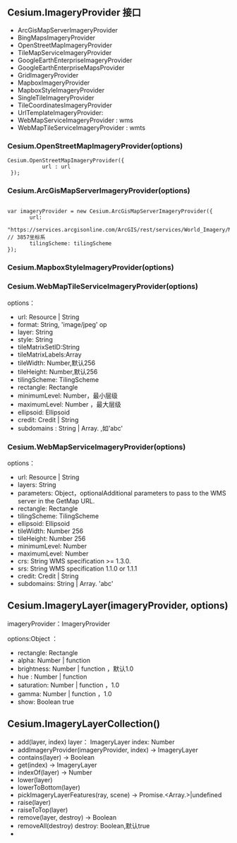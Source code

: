  

## Cesium.ImageryProvider 接口

- ArcGisMapServerImageryProvider
- BingMapsImageryProvider
- OpenStreetMapImageryProvider
- TileMapServiceImageryProvider
- GoogleEarthEnterpriseImageryProvider
- GoogleEarthEnterpriseMapsProvider
- GridImageryProvider
- MapboxImageryProvider
- MapboxStyleImageryProvider
- SingleTileImageryProvider
- TileCoordinatesImageryProvider
- UrlTemplateImageryProvider:
- WebMapServiceImageryProvider : wms
- WebMapTileServiceImageryProvider : wmts


### Cesium.OpenStreetMapImageryProvider(options)

 ``` 
 Cesium.OpenStreetMapImageryProvider({
            url : url
  });
```
 
###  Cesium.ArcGisMapServerImageryProvider(options)
 
 ``` 

var imageryProvider = new Cesium.ArcGisMapServerImageryProvider({
        url:
          "https://services.arcgisonline.com/ArcGIS/rest/services/World_Imagery/MapServer", // 3857坐标系
        tilingScheme: tilingScheme
 });

```
### Cesium.MapboxStyleImageryProvider(options)
 
 
 
 
### Cesium.WebMapTileServiceImageryProvider(options)
 options：  
- url: Resource | String
- format: String, 'image/jpeg'	op 
- layer: String		 
- style: String	 
- tileMatrixSetID:String		 
- tileMatrixLabels:Array
- tileWidth: Number,默认256	 
- tileHeight: Number,默认256	 
- tilingScheme: TilingScheme		 
- rectangle: Rectangle	 
- minimumLevel: Number，最小层级
- maximumLevel: Number	，最大层级	 
- ellipsoid: Ellipsoid		 
- credit:  Credit | String		 
- subdomains	: String | Array.<String>	,如'abc'
 
### Cesium.WebMapServiceImageryProvider(options)
 options：  
 
- url: Resource | String		 
- layers: String		 
- parameters: Object，optionalAdditional parameters to pass to the WMS server in the GetMap URL. 
- rectangle: Rectangle	 
- tilingScheme: TilingScheme	 
- ellipsoid: Ellipsoid		 
- tileWidth: Number	256 
- tileHeight: Number	256	 
- minimumLevel: Number	   
- maximumLevel: Number	 
- crs: String		  WMS specification >= 1.3.0.
- srs: String		  WMS specification 1.1.0 or 1.1.1
- credit: Credit | String		 
- subdomains: String | Array.<String>	'abc'	  
 
 
 
 
##  Cesium.ImageryLayer(imageryProvider, options)

imageryProvider：ImageryProvider   

options:Object  ：

- rectangle: Rectangle	  
- alpha: Number | function	    
- brightness: Number | function	，默认1.0
- hue	: Number | function	  
- saturation: 	Number | function	，1.0	    
- gamma: Number | function	，1.0
- show: Boolean	true


## Cesium.ImageryLayerCollection()

- add(layer, index)  layer： ImageryLayer	 index: Number
- addImageryProvider(imageryProvider, index) → ImageryLayer
- contains(layer) → Boolean
- get(index) → ImageryLayer
- indexOf(layer) → Number
- lower(layer)
- lowerToBottom(layer)
- pickImageryLayerFeatures(ray, scene) → Promise.<Array.<ImageryLayerFeatureInfo>>|undefined
- raise(layer)
- raiseToTop(layer)
- remove(layer, destroy) → Boolean
- removeAll(destroy)   destroy: Boolean,默认true
- 

















